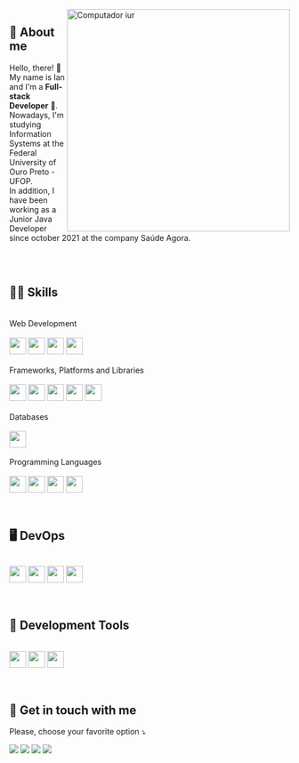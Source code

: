 <img src="https://raw.githubusercontent.com/MicaelliMedeiros/micaellimedeiros/master/image/computer-illustration.png" min-width="400px" max-width="400px" width="400px" align="right" alt="Computador iur"/>

## 🥷 About me
<p align="left"> 
  Hello, there! 👋<br>My name is Ian and I'm a <strong>Full-stack Developer</strong> 🚀.<br />
  Nowadays, I'm studying Information Systems at the Federal University of Ouro Preto - UFOP.<br />
  In addition, I have been working as a Junior Java Developer since october 2021 at the company Saúde Agora.
</p>
<br /><br />

## 👨‍💻 Skills
<p align="left">
  <br /> Web Development <br /><br />
  <img height="30" src="https://img.shields.io/badge/html5-%23E34F26.svg?style=for-the-badge&logo=html5&logoColor=white" />
  <img height="30" src="https://img.shields.io/badge/css3-%231572B6.svg?style=for-the-badge&logo=css3&logoColor=white" />
  <img height="30" src="https://img.shields.io/badge/javascript-%23323330.svg?style=for-the-badge&logo=javascript&logoColor=%23F7DF1E" />
  <img height="30" src="https://img.shields.io/badge/typescript-%23007ACC.svg?style=for-the-badge&logo=typescript&logoColor=white" />
  <br /><br /> Frameworks, Platforms and Libraries <br /><br />
  <img height="30" src="https://img.shields.io/badge/bootstrap-%23563D7C.svg?style=for-the-badge&logo=bootstrap&logoColor=white" />
  <img height="30" src="https://img.shields.io/badge/jquery-%230769AD.svg?style=for-the-badge&logo=jquery&logoColor=white" />
  <img height="30" src="https://img.shields.io/badge/react-%2320232a.svg?style=for-the-badge&logo=react&logoColor=%2361DAFB" />
  <img height="30" src="https://img.shields.io/badge/vuejs-%2335495e.svg?style=for-the-badge&logo=vuedotjs&logoColor=%234FC08D" />
  <img height="30" src="https://img.shields.io/badge/NPM-%23000000.svg?style=for-the-badge&logo=npm&logoColor=white" />
  <br /><br /> Databases <br /><br />
  <img height="30" src="https://img.shields.io/badge/postgres-%23316192.svg?style=for-the-badge&logo=postgresql&logoColor=white" />
  <br /><br /> Programming Languages <br /><br />
  <img height="30" src="https://img.shields.io/badge/c-%2300599C.svg?style=for-the-badge&logo=c&logoColor=white" />
  <img height="30" src="https://img.shields.io/badge/c++-%2300599C.svg?style=for-the-badge&logo=c%2B%2B&logoColor=white" />
  <img height="30" src="https://img.shields.io/badge/java-%23ED8B00.svg?style=for-the-badge&logo=java&logoColor=white" />
  <img height="30" src="https://img.shields.io/badge/yarn-%232C8EBB.svg?style=for-the-badge&logo=yarn&logoColor=white)" />
</p>
<br />

## 🖥️ DevOps
<p align="left">
  <br />
  <img height="30" src="https://img.shields.io/badge/git-%23F05033.svg?style=for-the-badge&logo=git&logoColor=white" />
  <img height="30" src="https://img.shields.io/badge/github-%23121011.svg?style=for-the-badge&logo=github&logoColor=white" />
  <img height="30" src="https://img.shields.io/badge/gitlab-%23181717.svg?style=for-the-badge&logo=gitlab&logoColor=white" />
  <img height="30" src="https://img.shields.io/badge/netlify-%23000000.svg?style=for-the-badge&logo=netlify&logoColor=#00C7B7" />
</p>
<br />

## 💼 Development Tools
<p align="left">
  <br />
  <img height="30" src="https://img.shields.io/badge/Visual%20Studio-5C2D91.svg?style=for-the-badge&logo=visual-studio&logoColor=white" />
  <img height="30" src="https://img.shields.io/badge/Eclipse-FE7A16.svg?style=for-the-badge&logo=Eclipse&logoColor=white" />
  <img height="30" src="https://img.shields.io/badge/figma-%23F24E1E.svg?style=for-the-badge&logo=figma&logoColor=white" />
</p>
<br />

## 💌 Get in touch with me
<p align="left">
   Please, choose your favorite option ⤵️
</p>

<p align="left">
  <a href="mailto: ilangkammer16@gmail.com" target="_blank">
  <img src="https://img.shields.io/badge/Gmail-D14836?style=for-the-badge&logo=gmail&logoColor=white" /></a>

  <a href="https://www.linkedin.com/in/ian-langkammer-batista-a32b79169/" target="_blank">
  <img src="https://img.shields.io/badge/linkedin-%230077B5.svg?style=for-the-badge&logo=linkedin&logoColor=white" /></a>

  <a href="https://www.instagram.com/ianlgk/" target="_blank">
  <img src="https://img.shields.io/badge/Instagram-%23E4405F.svg?style=for-the-badge&logo=Instagram&logoColor=white"/></a>

  <a href="https://api.whatsapp.com/send?phone=5533988459751" target="_blank">
  <img src="https://img.shields.io/badge/WhatsApp-25D366?style=for-the-badge&logo=whatsapp&logoColor=white"/></a>
</p>  
